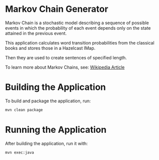 # Markov Chain Generator
Markov Chain is a stochastic model describing a sequence of possible events in which the probability of each event depends only on the state attained in the previous event.

This application calculates word transition probabilities from the classical books and stores those in a Hazelcast IMap.

Then they are used to create sentences of specified length.

To learn more about Markov Chains, see: [Wikipedia Article](https://en.wikipedia.org/wiki/Markov_chain)

# Building the Application

To build and package the application, run:

```bash
mvn clean package
```

# Running the Application

After building the application, run it with: 

```bash
mvn exec:java 
```


